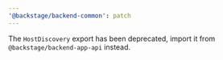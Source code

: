 ```yaml
---
'@backstage/backend-common': patch
---
```


The `HostDiscovery` export has been deprecated, import it from `@backstage/backend-app-api` instead.
